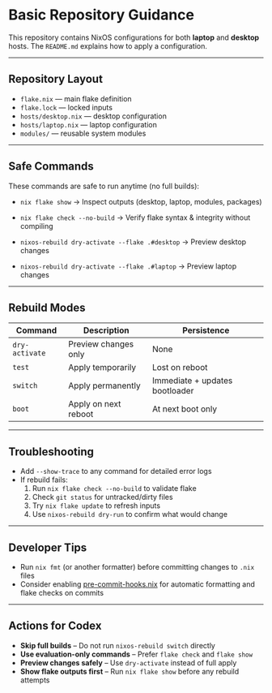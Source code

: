 # Basic Repository Guidance

This repository contains NixOS configurations for both **laptop** and **desktop** hosts.
The `README.md` explains how to apply a configuration.

---

## Repository Layout

- `flake.nix` — main flake definition
- `flake.lock` — locked inputs
- `hosts/desktop.nix` — desktop configuration
- `hosts/laptop.nix` — laptop configuration
- `modules/` — reusable system modules

---

## Safe Commands

These commands are safe to run anytime (no full builds):

- `nix flake show`
  → Inspect outputs (desktop, laptop, modules, packages)

- `nix flake check --no-build`
  → Verify flake syntax & integrity without compiling

- `nixos-rebuild dry-activate --flake .#desktop`
  → Preview desktop changes

- `nixos-rebuild dry-activate --flake .#laptop`
  → Preview laptop changes

---

## Rebuild Modes

| Command | Description | Persistence |
|---------|-------------|-------------|
| `dry-activate` | Preview changes only | None |
| `test` | Apply temporarily | Lost on reboot |
| `switch` | Apply permanently | Immediate + updates bootloader |
| `boot` | Apply on next reboot | At next boot only |

---

## Troubleshooting

- Add `--show-trace` to any command for detailed error logs
- If rebuild fails:
  1. Run `nix flake check --no-build` to validate flake
  2. Check `git status` for untracked/dirty files
  3. Try `nix flake update` to refresh inputs
  4. Use `nixos-rebuild dry-run` to confirm what would change

---

## Developer Tips

- Run `nix fmt` (or another formatter) before committing changes to `.nix` files
- Consider enabling [pre-commit-hooks.nix](https://github.com/cachix/pre-commit-hooks.nix)
  for automatic formatting and flake checks on commits

---

## Actions for Codex

- **Skip full builds** – Do not run `nixos-rebuild switch` directly
- **Use evaluation-only commands** – Prefer `flake check` and `flake show`
- **Preview changes safely** – Use `dry-activate` instead of full apply
- **Show flake outputs first** – Run `nix flake show` before any rebuild attempts
